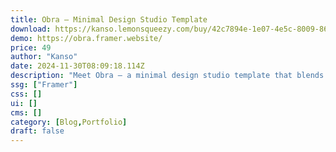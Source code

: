 ```yaml
---
title: Obra — Minimal Design Studio Template
download: https://kanso.lemonsqueezy.com/buy/42c7894e-1e07-4e5c-8009-867cc1954095
demo: https://obra.framer.website/
price: 49
author: "Kanso"
date: 2024-11-30T08:09:18.114Z
description: "Meet Obra — a minimal design studio template that blends simplicity and elegance, ideal for studios, agencies, and creatives alike. Share your wisdom on the Insights page and feature your studio's highlights and team on the About page."
ssg: ["Framer"]
css: []
ui: []
cms: []
category: [Blog,Portfolio]
draft: false
---
```

